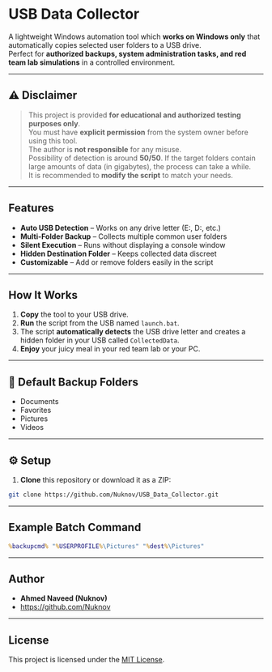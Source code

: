 # USB Data Collector

A lightweight Windows automation tool which **works on Windows only** that automatically copies selected user folders to a USB drive.  
Perfect for **authorized backups, system administration tasks, and red team lab simulations** in a controlled environment.

---

## ⚠️ Disclaimer

>This project is provided **for educational and authorized testing purposes only**.  
>You must have **explicit permission** from the system owner before using this tool.  
>The author is **not responsible** for any misuse.  
>Possibility of detection is around **50/50**. If the target folders contain large amounts of data (in gigabytes), the process can take a while.  
>It is recommended to **modify the script** to match your needs.

---

## Features
- **Auto USB Detection** – Works on any drive letter (E:, D:, etc.)
- **Multi-Folder Backup** – Collects multiple common user folders
- **Silent Execution** – Runs without displaying a console window
- **Hidden Destination Folder** – Keeps collected data discreet
- **Customizable** – Add or remove folders easily in the script

---

## How It Works
1. **Copy** the tool to your USB drive.
2. **Run** the script from the USB named `launch.bat`.
3. The script **automatically detects** the USB drive letter and creates a hidden folder in your USB called `CollectedData`.
4. **Enjoy** your juicy meal in your red team lab or your PC.

---

## 📂 Default Backup Folders
- Documents
- Favorites
- Pictures
- Videos

---

## ⚙️ Setup
1. **Clone** this repository or download it as a ZIP:
```bash
git clone https://github.com/Nuknov/USB_Data_Collector.git
```
---

## Example Batch Command
```bat
%backupcmd% "%USERPROFILE%\Pictures" "%dest%\Pictures"
```
---

## Author

- **Ahmed Naveed (Nuknov)**  
- https://github.com/Nuknov

---

## License

This project is licensed under the [MIT License](LICENSE).
